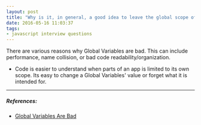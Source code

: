 ```yaml
---
layout: post
title: "Why is it, in general, a good idea to leave the global scope of a website as-is and never touch it?"
date: 2016-05-16 11:03:37
tags:
- javascript interview questions
---
```


There are various reasons why Global Variables are bad. This can include performance, name collision, or bad code readability/organization.

- Code is easier to understand when parts of an app is limited to its own scope. Its easy to change a Global Variables' value or forget what it is intended for.


-----

##### **References:**

- [Global Variables Are Bad](http://c2.com/cgi/wiki?GlobalVariablesAreBad)
